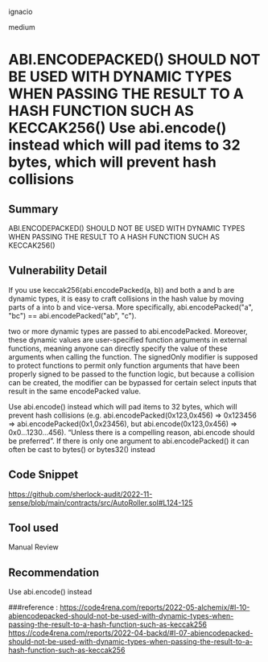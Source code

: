 ignacio

medium

# ABI.ENCODEPACKED() SHOULD NOT BE USED WITH DYNAMIC TYPES WHEN PASSING THE RESULT TO A HASH FUNCTION SUCH AS KECCAK256() Use abi.encode() instead which will pad items to 32 bytes, which will prevent hash collisions

## Summary
ABI.ENCODEPACKED() SHOULD NOT BE USED WITH DYNAMIC TYPES WHEN PASSING THE RESULT TO A HASH FUNCTION SUCH AS KECCAK256() 
## Vulnerability Detail

If you use keccak256(abi.encodePacked(a, b)) and both a and b are dynamic types, it is easy to craft collisions in the hash value by moving parts of a into b and vice-versa. More specifically, abi.encodePacked("a", "bc") == abi.encodePacked("ab", "c").

two or more dynamic types are passed to abi.encodePacked. Moreover, these dynamic values are user-specified function arguments in external functions, meaning anyone can directly specify the value of these arguments when calling the function. The signedOnly modifier is supposed to protect functions to permit only function arguments that have been properly signed to be passed to the function logic, but because a collision can be created, the modifier can be bypassed for certain select inputs that result in the same encodePacked value.

Use abi.encode() instead which will pad items to 32 bytes, which will prevent hash collisions (e.g. abi.encodePacked(0x123,0x456) => 0x123456 => abi.encodePacked(0x1,0x23456), but abi.encode(0x123,0x456) => 0x0...1230...456). “Unless there is a compelling reason, abi.encode should be preferred”. If there is only one argument to abi.encodePacked() it can often be cast to bytes() or bytes32() instead




## Code Snippet
https://github.com/sherlock-audit/2022-11-sense/blob/main/contracts/src/AutoRoller.sol#L124-125

## Tool used

Manual Review

## Recommendation
Use abi.encode() instead 

###reference :
https://code4rena.com/reports/2022-05-alchemix/#l-10-abiencodepacked-should-not-be-used-with-dynamic-types-when-passing-the-result-to-a-hash-function-such-as-keccak256
https://code4rena.com/reports/2022-04-backd/#l-07-abiencodepacked-should-not-be-used-with-dynamic-types-when-passing-the-result-to-a-hash-function-such-as-keccak256

